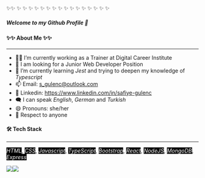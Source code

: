 ✨✨ ✨ ✨ ✨ ✨ ✨ ✨ ✨ ✨ ✨ ✨ ✨ ✨ ✨ ✨ ✨ ✨

##### Welcome to my Github Profile 👋

#### ✨✨ About Me ✨✨

---

- 👩‍🏫 I’m currently working as a Trainer at Digital Career Institute
- 📢 I am looking for a Junior Web Developer Position
- 🌱 I’m currently learning _Jest_ and trying to deepen my knowledge of _Typescript_
- 📫 Email: <s_gulenc@outlook.com>
- 🔗 Linkedin: <https://www.linkedin.com/in/safiye-gulenc>
- 🗨️ I can speak _English_, _German_ and _Turkish_
- 😄 Pronouns: she/her
- 🙌 Respect to anyone

#### 🛠 Tech Stack

---

<p> <span style="background-color:black;color:white"><em>HTML</em></span>, <span style="background-color:black;color:white"><em>CSS</em></span>,  <span style="background-color:black;color:white"><em>Javascript</em></span>, <span style="background-color:black;color:white"><em>TypeScript</em></span>,  <span style="background-color:black;color:white"><em>Bootstrap</em></span>,  <span style="background-color:black;color:white"><em>React</em></span>,  <span style="background-color:black;color:white"><em>NodeJS</em></span>,  <span style="background-color:black;color:white"><em>MongoDB</em></span>,  <span style="background-color:black;color:white"><em>Express</em></span></p>

<!-- [![Readme Card](https://github-readme-stats.vercel.app/api/pin/?username=frausafiye&repo=github-readme-stats)](https://github.com/frausafiye/github-readme-stats)

[![Top Langs](https://github-readme-stats.vercel.app/api/top-langs/?username=frausafiye)](https://github.com/frausafiye/github-readme-stats) -->
<div style="display:flex">
<a href="https://github.com/frausafiye/github-readme-stats">
  <img align="center" src="https://github-readme-stats.vercel.app/api?username=frausafiye&theme=dark&show_icons=true" />
</a>

<a href="https://github.com/frausafiye/github-readme-stats">
  <img align="center" src="https://github-readme-stats.vercel.app/api/top-langs/?username=frausafiye&layout=compact&theme=dark" />
</a>
<div>
